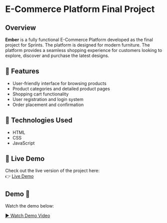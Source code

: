 # E-Commerce Platform Final Project

## Overview
**Ember** is a fully functional E-Commerce Platform developed as the final project for Sprints. The platform is designed for modern furniture. The platform provides a seamless shopping experience for customers looking to explore, discover and purchase the latest designs.

## 🚀 Features 
- User-friendly interface for browsing products
- Product categories and detailed product pages
- Shopping cart functionality
- User registration and login system
- Order placement and confirmation

## 🔨 Technologies Used 
- HTML
- CSS
- JavaScript

## 🚀 Live Demo 

Check out the live version of the project here:  
👉 [Live Demo](https://maiyasser66.github.io/E-Commerce-Platform/)

## Demo 🎥

Watch the demo below:

[▶️ Watch Demo Video](/e:/Mai/Front/demo/Demo%20Video.mp4)
